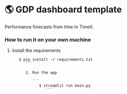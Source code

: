 # :earth_americas: GDP dashboard template

Performance forecasts from time to TimeX.

### How to run it on your own machine

1. Install the requirements

   ```
      $ pip install -r requirements.txt
         ```

         2. Run the app

            ```
               $ streamlit run main.py
                  ```

